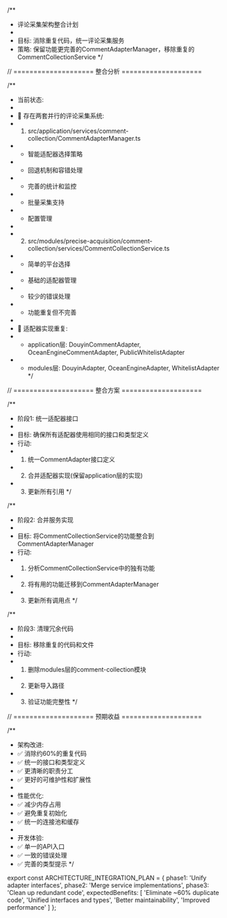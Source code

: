 /**
 * 评论采集架构整合计划
 * 
 * 目标: 消除重复代码，统一评论采集服务
 * 策略: 保留功能更完善的CommentAdapterManager，移除重复的CommentCollectionService
 */

// ==================== 整合分析 ====================

/**
 * 当前状态:
 * 
 * 🔴 存在两套并行的评论采集系统:
 * 1. src/application/services/comment-collection/CommentAdapterManager.ts
 *    - 智能适配器选择策略
 *    - 回退机制和容错处理  
 *    - 完善的统计和监控
 *    - 批量采集支持
 *    - 配置管理
 * 
 * 2. src/modules/precise-acquisition/comment-collection/services/CommentCollectionService.ts
 *    - 简单的平台选择
 *    - 基础的适配器管理
 *    - 较少的错误处理
 *    - 功能重复但不完善
 * 
 * 🔴 适配器实现重复:
 * - application层: DouyinCommentAdapter, OceanEngineCommentAdapter, PublicWhitelistAdapter
 * - modules层: DouyinAdapter, OceanEngineAdapter, WhitelistAdapter
 */

// ==================== 整合方案 ====================

/**
 * 阶段1: 统一适配器接口
 * 
 * 目标: 确保所有适配器使用相同的接口和类型定义
 * 行动:
 * 1. 统一CommentAdapter接口定义
 * 2. 合并适配器实现(保留application层的实现)
 * 3. 更新所有引用
 */

/**
 * 阶段2: 合并服务实现
 * 
 * 目标: 将CommentCollectionService的功能整合到CommentAdapterManager
 * 行动:
 * 1. 分析CommentCollectionService中的独有功能
 * 2. 将有用的功能迁移到CommentAdapterManager
 * 3. 更新所有调用点
 */

/**
 * 阶段3: 清理冗余代码
 * 
 * 目标: 移除重复的代码和文件
 * 行动:
 * 1. 删除modules层的comment-collection模块
 * 2. 更新导入路径
 * 3. 验证功能完整性
 */

// ==================== 预期收益 ====================

/**
 * 架构改进:
 * ✅ 消除约60%的重复代码
 * ✅ 统一的接口和类型定义
 * ✅ 更清晰的职责分工
 * ✅ 更好的可维护性和扩展性
 * 
 * 性能优化:
 * ✅ 减少内存占用
 * ✅ 避免重复初始化
 * ✅ 统一的连接池和缓存
 * 
 * 开发体验:
 * ✅ 单一的API入口
 * ✅ 一致的错误处理
 * ✅ 完善的类型提示
 */

export const ARCHITECTURE_INTEGRATION_PLAN = {
  phase1: 'Unify adapter interfaces',
  phase2: 'Merge service implementations', 
  phase3: 'Clean up redundant code',
  expectedBenefits: [
    'Eliminate ~60% duplicate code',
    'Unified interfaces and types',
    'Better maintainability',
    'Improved performance'
  ]
};